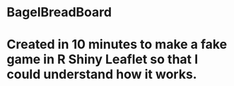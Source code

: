 # BagelBreadBoard
# Created in 10 minutes to make a fake game in R Shiny Leaflet so that I could understand how it works.
